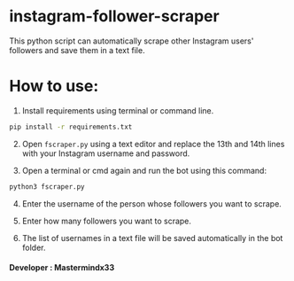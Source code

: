 # instagram-follower-scraper
This python script can automatically scrape other Instagram users' followers and save them in a text file.

# How to use:

1. Install requirements using terminal or command line.
```sh
pip install -r requirements.txt
```

2. Open `fscraper.py` using a text editor and replace the 13th and 14th lines with your Instagram username and password.

3. Open a terminal or cmd again and run the bot using this command: 
```sh
python3 fscraper.py
```

4. Enter the username of the person whose followers you want to scrape.

5. Enter how many followers you want to scrape.

6. The list of usernames in a text file will be saved automatically in the bot folder.

#### Developer : Mastermindx33